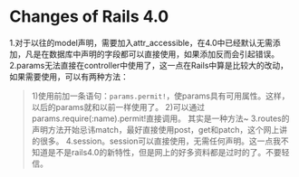 Changes of Rails 4.0
====
1.对于以往的model声明，需要加入attr_accessible，在4.0中已经默认无需添加，凡是在数据库中声明的字段都可以直接使用，如果添加反而会引起错误。
2.params无法直接在controller中使用了，这一点在Rails中算是比较大的改动，如果需要使用，可以有两种方法：
>1)使用前加一条语句：`params.permit!`，使params具有可用属性。这样，以后的params就和以前一样使用了。
>2)可以通过params.require(:name).permit!直接调用。
其实是一种方法~
3.routes的声明方法开始忌讳match，最好直接使用post，get和patch，这个网上讲的很多。
4.session。session可以直接使用，无需任何声明。这一点我不知道是不是rails4.0的新特性，但是网上的好多资料都是过时的了。不要轻信。
